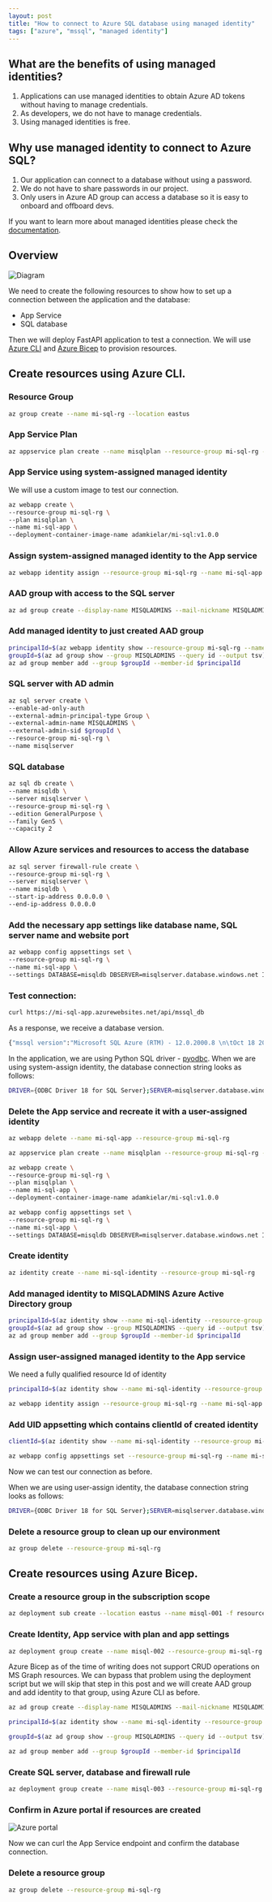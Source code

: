 ```yaml
---
layout: post
title: "How to connect to Azure SQL database using managed identity"
tags: ["azure", "mssql", "managed identity"]
---
```


## What are the benefits of using managed identities?
1. Applications can use managed identities to obtain Azure AD tokens without having to manage credentials.
2. As developers, we do not have to manage credentials.
3. Using managed identities is free.

## Why use managed identity to connect to Azure SQL?
1. Our application can connect to a database without using a password.
2. We do not have to share passwords in our project.
3. Only users in Azure AD group can access a database so it is easy to onboard and offboard devs.

If you want to learn more about managed identities please check the [documentation](https://learn.microsoft.com/en-us/azure/active-directory/managed-identities-azure-resources/overview).

## Overview
![Diagram](/assets/post1/post-1-diagram.png)

We need to create the following resources to show how to set up a connection between the application and the database:
* App Service
* SQL database

Then we will deploy FastAPI application to test a connection.
We will use [Azure CLI](https://learn.microsoft.com/en-us/cli/azure/) and [Azure Bicep](https://learn.microsoft.com/en-us/azure/azure-resource-manager/bicep/) to provision resources.

## Create resources using Azure CLI.
### Resource Group
```bash
az group create --name mi-sql-rg --location eastus
```

### App Service Plan
```bash
az appservice plan create --name misqlplan --resource-group mi-sql-rg --is-linux --sku B1
```

### App Service using system-assigned managed identity

We will use a custom image to test our connection.
```bash
az webapp create \
--resource-group mi-sql-rg \
--plan misqlplan \
--name mi-sql-app \
--deployment-container-image-name adamkielar/mi-sql:v1.0.0
```

### Assign system-assigned managed identity to the App service
``` bash
az webapp identity assign --resource-group mi-sql-rg --name mi-sql-app
```

### AAD group with access to the SQL server
```bash
az ad group create --display-name MISQLADMINS --mail-nickname MISQLADMINS
```

### Add managed identity to just created AAD group
```bash
principalId=$(az webapp identity show --resource-group mi-sql-rg --name mi-sql-app --query principalId --output tsv)
groupId=$(az ad group show --group MISQLADMINS --query id --output tsv)
az ad group member add --group $groupId --member-id $principalId
```

### SQL server with AD admin
```bash
az sql server create \
--enable-ad-only-auth 
--external-admin-principal-type Group \
--external-admin-name MISQLADMINS \
--external-admin-sid $groupId \
--resource-group mi-sql-rg \
--name misqlserver
```

### SQL database
```bash
az sql db create \
--name misqldb \
--server misqlserver \
--resource-group mi-sql-rg \
--edition GeneralPurpose \
--family Gen5 \
--capacity 2
```

### Allow Azure services and resources to access the database
```bash
az sql server firewall-rule create \
--resource-group mi-sql-rg \
--server misqlserver \
--name misqldb \
--start-ip-address 0.0.0.0 \
--end-ip-address 0.0.0.0
```

### Add the necessary app settings like database name, SQL server name and website port
```bash
az webapp config appsettings set \
--resource-group mi-sql-rg \
--name mi-sql-app \
--settings DATABASE=misqldb DBSERVER=misqlserver.database.windows.net IDENTITY=system WEBSITES_PORT=8000
```

### Test connection:
```bash
curl https://mi-sql-app.azurewebsites.net/api/mssql_db
```

As a response, we receive a database version.
```bash
{"mssql version":"Microsoft SQL Azure (RTM) - 12.0.2000.8 \n\tOct 18 2022 13:24:45 \n\tCopyright (C) 2022 Microsoft Corporation\n"}
```

In the application, we are using Python SQL driver - [pyodbc](https://github.com/mkleehammer/pyodbc).
When we are using system-assign identity, the database connection string looks as follows:
```bash
DRIVER={ODBC Driver 18 for SQL Server};SERVER=misqlserver.database.windows.net,1433;DATABASE=misqldb;Authentication=ActiveDirectoryMSI
```

### Delete the App service and recreate it with a user-assigned identity
```bash
az webapp delete --name mi-sql-app --resource-group mi-sql-rg

az appservice plan create --name misqlplan --resource-group mi-sql-rg --is-linux --sku B1

az webapp create \
--resource-group mi-sql-rg \
--plan misqlplan \
--name mi-sql-app \
--deployment-container-image-name adamkielar/mi-sql:v1.0.0

az webapp config appsettings set \
--resource-group mi-sql-rg \
--name mi-sql-app \
--settings DATABASE=misqldb DBSERVER=misqlserver.database.windows.net IDENTITY=user WEBSITES_PORT=8000
```

### Create identity
```bash
az identity create --name mi-sql-identity --resource-group mi-sql-rg
```

### Add managed identity to MISQLADMINS Azure Active Directory group
```bash
principalId=$(az identity show --name mi-sql-identity --resource-group mi-sql-rg --query principalId --output tsv)
groupId=$(az ad group show --group MISQLADMINS --query id --output tsv)
az ad group member add --group $groupId --member-id $principalId
```

### Assign user-assigned managed identity to the App service 
We need a fully qualified resource Id of identity
``` bash
principalId=$(az identity show --name mi-sql-identity --resource-group mi-sql-rg --query id --output tsv)

az webapp identity assign --resource-group mi-sql-rg --name mi-sql-app --identities $principalId
```

### Add UID appsetting which contains clientId of created identity

```bash
clientId=$(az identity show --name mi-sql-identity --resource-group mi-sql-rg --query id --output tsv)

az webapp config appsettings set --resource-group mi-sql-rg --name mi-sql-app --settings UID=$clientId
```

Now we can test our connection as before.

When we are using user-assign identity, the database connection string looks as follows:
```bash
DRIVER={ODBC Driver 18 for SQL Server};SERVER=misqlserver.database.windows.net,1433;DATABASE=misqldb;UID=<clientId>;Authentication=ActiveDirectoryMSI
```

### Delete a resource group to clean up our environment
```bash
az group delete --resource-group mi-sql-rg
```


## Create resources using Azure Bicep.

### Create a resource group in the subscription scope
<script src="https://gist.github.com/adamkielar/dc9fe1bd40f27642168b66677d1738d4.js"></script>

```bash
az deployment sub create --location eastus --name misql-001 -f resource-group.bicep
```

### Create Identity, App service with plan and app settings
<script src="https://gist.github.com/adamkielar/ecb77a332e5cdcca8eb5582c567c047c.js"></script>

```bash
az deployment group create --name misql-002 --resource-group mi-sql-rg -f appservice.bicep
```

Azure Bicep as of the time of writing does not support CRUD operations on MS Graph resources. We can bypass that problem using the deployment script but we will skip that step in this post and we will create AAD group and add identity to that group, using Azure CLI as before.

```bash
az ad group create --display-name MISQLADMINS --mail-nickname MISQLADMINS

principalId=$(az identity show --name mi-sql-identity --resource-group mi-sql-rg --query principalId --output tsv)

groupId=$(az ad group show --group MISQLADMINS --query id --output tsv)

az ad group member add --group $groupId --member-id $principalId
```

### Create SQL server, database and firewall rule
<script src="https://gist.github.com/adamkielar/6614dc77cd75021984ed51fd9b061cf2.js"></script>

```bash
az deployment group create --name misql-003 --resource-group mi-sql-rg -f sql.bicep
```

### Confirm in Azure portal if resources are created

![Azure portal](/assets/post1/mi-sql-rg.png)

Now we can curl the App Service endpoint and confirm the database connection.

### Delete a resource group
```bash
az group delete --resource-group mi-sql-rg
```
